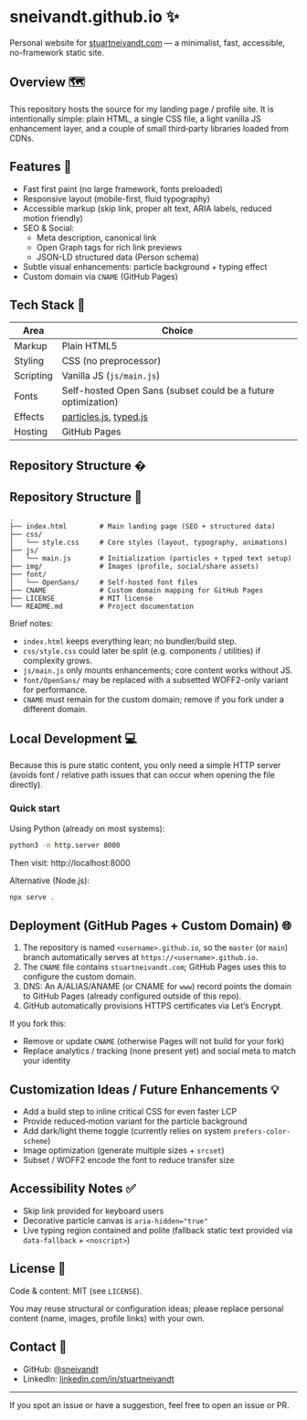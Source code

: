 # sneivandt.github.io ✨

Personal website for [stuartneivandt.com](https://stuartneivandt.com) — a minimalist, fast, accessible, no-framework static site.

## Overview 🗺️

This repository hosts the source for my landing page / profile site. It is intentionally simple: plain HTML, a single CSS file, a light vanilla JS enhancement layer, and a couple of small third‑party libraries loaded from CDNs.

## Features 🚀

- Fast first paint (no large framework, fonts preloaded)
- Responsive layout (mobile-first, fluid typography)
- Accessible markup (skip link, proper alt text, ARIA labels, reduced motion friendly)
- SEO & Social:
	- Meta description, canonical link
	- Open Graph tags for rich link previews
	- JSON-LD structured data (Person schema)
- Subtle visual enhancements: particle background + typing effect
- Custom domain via `CNAME` (GitHub Pages)

## Tech Stack 🧰

| Area        | Choice |
|-------------|--------|
| Markup      | Plain HTML5 |
| Styling     | CSS (no preprocessor) |
| Scripting   | Vanilla JS (`js/main.js`) |
| Fonts       | Self-hosted Open Sans (subset could be a future optimization) |
| Effects     | [particles.js](https://github.com/VincentGarreau/particles.js), [typed.js](https://github.com/mattboldt/typed.js) |
| Hosting     | GitHub Pages |

## Repository Structure �
## Repository Structure 📂
```
.
├── index.html        # Main landing page (SEO + structured data)
├── css/
│   └── style.css     # Core styles (layout, typography, animations)
├── js/
│   └── main.js       # Initialization (particles + typed text setup)
├── img/              # Images (profile, social/share assets)
├── font/
│   └── OpenSans/     # Self-hosted font files
├── CNAME             # Custom domain mapping for GitHub Pages
├── LICENSE           # MIT license
└── README.md         # Project documentation
```

Brief notes:

- `index.html` keeps everything lean; no bundler/build step.
- `css/style.css` could later be split (e.g. components / utilities) if complexity grows.
- `js/main.js` only mounts enhancements; core content works without JS.
- `font/OpenSans/` may be replaced with a subsetted WOFF2-only variant for performance.
- `CNAME` must remain for the custom domain; remove if you fork under a different domain.


## Local Development 💻

Because this is pure static content, you only need a simple HTTP server (avoids font / relative path issues that can occur when opening the file directly).

### Quick start

Using Python (already on most systems):

```bash
python3 -m http.server 8000
```

Then visit: http://localhost:8000

Alternative (Node.js):

```bash
npx serve .
```

## Deployment (GitHub Pages + Custom Domain) 🌐

1. The repository is named `<username>.github.io`, so the `master` (or `main`) branch automatically serves at `https://<username>.github.io`.
2. The `CNAME` file contains `stuartneivandt.com`; GitHub Pages uses this to configure the custom domain.
3. DNS: An A/ALIAS/ANAME (or CNAME for `www`) record points the domain to GitHub Pages (already configured outside of this repo).
4. GitHub automatically provisions HTTPS certificates via Let’s Encrypt.

If you fork this:
- Remove or update `CNAME` (otherwise Pages will not build for your fork)
- Replace analytics / tracking (none present yet) and social meta to match your identity

## Customization Ideas / Future Enhancements 💡

- Add a build step to inline critical CSS for even faster LCP
- Provide reduced‑motion variant for the particle background
- Add dark/light theme toggle (currently relies on system `prefers-color-scheme`)
- Image optimization (generate multiple sizes + `srcset`)
- Subset / WOFF2 encode the font to reduce transfer size

## Accessibility Notes ✅

- Skip link provided for keyboard users
- Decorative particle canvas is `aria-hidden="true"`
- Live typing region contained and polite (fallback static text provided via `data-fallback` + `<noscript>`)

## License 📄

Code & content: MIT (see `LICENSE`).

You may reuse structural or configuration ideas; please replace personal content (name, images, profile links) with your own.

## Contact 🤝

- GitHub: [@sneivandt](https://github.com/sneivandt)
- LinkedIn: [linkedin.com/in/stuartneivandt](https://linkedin.com/in/stuartneivandt)

---

If you spot an issue or have a suggestion, feel free to open an issue or PR.